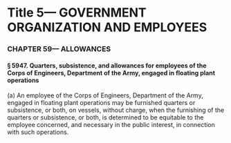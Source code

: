 
# Title 5— GOVERNMENT ORGANIZATION AND EMPLOYEES
### CHAPTER 59— ALLOWANCES
#### § 5947. Quarters, subsistence, and allowances for employees of the Corps of Engineers, Department of the Army, engaged in floating plant operations

(a) An employee of the Corps of Engineers, Department of the Army, engaged in floating plant operations may be furnished quarters or subsistence, or both, on vessels, without charge, when the furnishing of the quarters or subsistence, or both, is determined to be equitable to the employee concerned, and necessary in the public interest, in connection with such operations.
